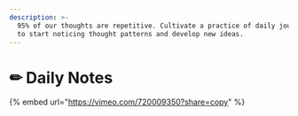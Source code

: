 ```yaml
---
description: >-
  95% of our thoughts are repetitive. Cultivate a practice of daily journaling
  to start noticing thought patterns and develop new ideas.
---
```


# ✏ Daily Notes

{% embed url="https://vimeo.com/720009350?share=copy" %}
